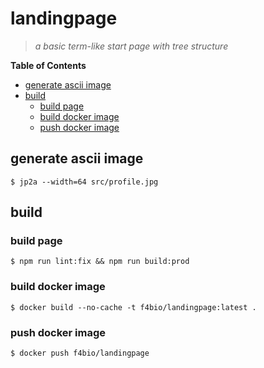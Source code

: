 # landingpage

> _a basic term-like start page with tree structure_

<!-- START doctoc generated TOC please keep comment here to allow auto update -->

<!-- DON'T EDIT THIS SECTION, INSTEAD RE-RUN doctoc TO UPDATE -->

**Table of Contents**

- [generate ascii image](#generate-ascii-image)
- [build](#build)
  - [build page](#build-page)
  - [build docker image](#build-docker-image)
  - [push docker image](#push-docker-image)

<!-- END doctoc generated TOC please keep comment here to allow auto update -->

## generate ascii image

`$ jp2a --width=64 src/profile.jpg`

## build

### build page

`$ npm run lint:fix && npm run build:prod`

### build docker image

`$ docker build --no-cache -t f4bio/landingpage:latest .`

### push docker image

`$ docker push f4bio/landingpage`
